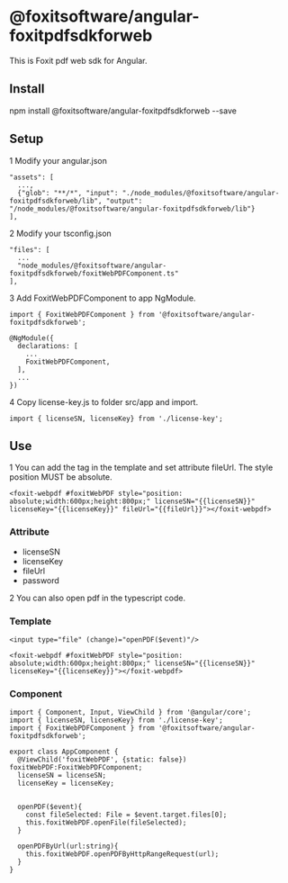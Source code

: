 # @foxitsoftware/angular-foxitpdfsdkforweb
This is Foxit pdf web sdk for Angular.

## Install
npm install @foxitsoftware/angular-foxitpdfsdkforweb --save

## Setup
1 Modify your angular.json
```
"assets": [
  ...,
  {"glob": "**/*", "input": "./node_modules/@foxitsoftware/angular-foxitpdfsdkforweb/lib", "output": "/node_modules/@foxitsoftware/angular-foxitpdfsdkforweb/lib"}
],
```

2 Modify your tsconfig.json
```
"files": [
  ...
  "node_modules/@foxitsoftware/angular-foxitpdfsdkforweb/foxitWebPDFComponent.ts"
],
```

3 Add FoxitWebPDFComponent to app NgModule.
```
import { FoxitWebPDFComponent } from '@foxitsoftware/angular-foxitpdfsdkforweb';

@NgModule({
  declarations: [
    ...
    FoxitWebPDFComponent,
  ],
  ...
})
```
4 Copy license-key.js to folder src/app and import.
```
import { licenseSN, licenseKey} from './license-key';
```


## Use
1 You can add the tag <foxit-webpdf></foxit-webpdf> in the template and set attribute fileUrl. The style position MUST be absolute.
```
<foxit-webpdf #foxitWebPDF style="position: absolute;width:600px;height:800px;" licenseSN="{{licenseSN}}" licenseKey="{{licenseKey}}" fileUrl="{{fileUrl}}"></foxit-webpdf> 
```
### Attribute
* licenseSN 
* licenseKey
* fileUrl
* password

2 You can also open pdf in the typescript code.
### Template
```
<input type="file" (change)="openPDF($event)"/>

<foxit-webpdf #foxitWebPDF style="position: absolute;width:600px;height:800px;" licenseSN="{{licenseSN}}" licenseKey="{{licenseKey}}"></foxit-webpdf> 
```

### Component
```
import { Component, Input, ViewChild } from '@angular/core';
import { licenseSN, licenseKey} from './license-key';
import { FoxitWebPDFComponent } from '@foxitsoftware/angular-foxitpdfsdkforweb';

export class AppComponent {
  @ViewChild('foxitWebPDF', {static: false}) foxitWebPDF:FoxitWebPDFComponent; 
  licenseSN = licenseSN;
  licenseKey = licenseKey;


  openPDF($event){
    const fileSelected: File = $event.target.files[0];
    this.foxitWebPDF.openFile(fileSelected);
  }

  openPDFByUrl(url:string){
    this.foxitWebPDF.openPDFByHttpRangeRequest(url);
  }
}


```